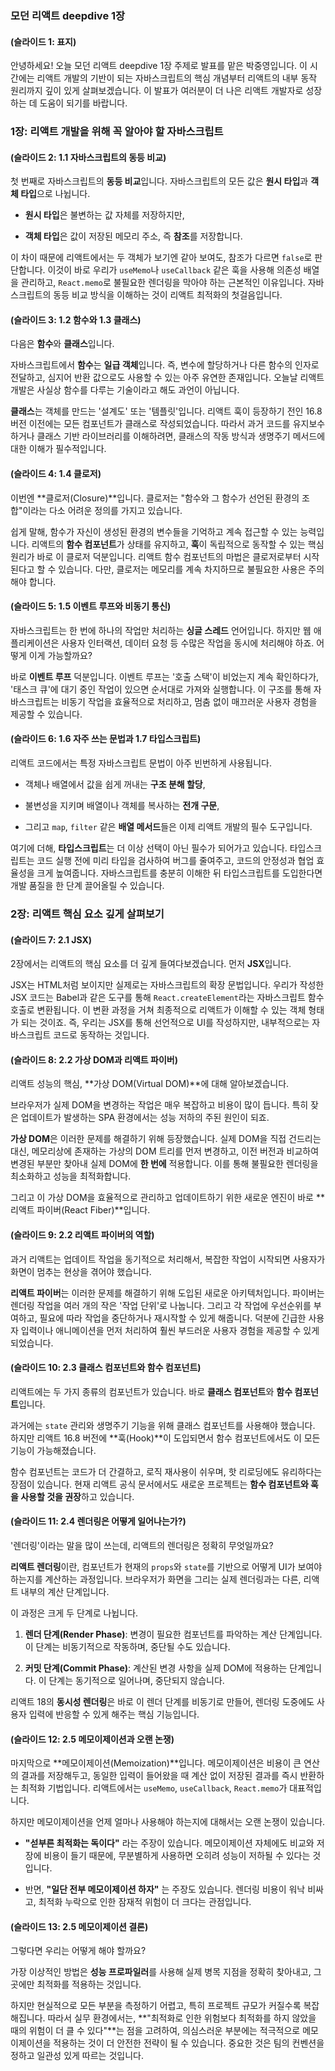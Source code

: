 ### **모던 리액트 deepdive 1장**

#### **(슬라이드 1: 표지)**

안녕하세요! 오늘 모던 리액트 deepdive 1장 주제로 발표를 맡은 박중영입니다. 이 시간에는 리액트 개발의 기반이 되는 자바스크립트의 핵심 개념부터 리액트의 내부 동작 원리까지 깊이 있게 살펴보겠습니다. 이 발표가 여러분이 더 나은 리액트 개발자로 성장하는 데 도움이 되기를 바랍니다.

### **1장: 리액트 개발을 위해 꼭 알아야 할 자바스크립트**

#### **(슬라이드 2: 1.1 자바스크립트의 동등 비교)**

첫 번째로 자바스크립트의 **동등 비교**입니다. 자바스크립트의 모든 값은 **원시 타입**과 **객체 타입**으로 나뉩니다.

- **원시 타입**은 불변하는 값 자체를 저장하지만,
    
- **객체 타입**은 값이 저장된 메모리 주소, 즉 **참조**를 저장합니다.
    

이 차이 때문에 리액트에서는 두 객체가 보기엔 같아 보여도, 참조가 다르면 `false`로 판단합니다. 이것이 바로 우리가 `useMemo`나 `useCallback` 같은 훅을 사용해 의존성 배열을 관리하고, `React.memo`로 불필요한 렌더링을 막아야 하는 근본적인 이유입니다. 자바스크립트의 동등 비교 방식을 이해하는 것이 리액트 최적화의 첫걸음입니다.

#### **(슬라이드 3: 1.2 함수와 1.3 클래스)**

다음은 **함수**와 **클래스**입니다.

자바스크립트에서 **함수**는 **일급 객체**입니다. 즉, 변수에 할당하거나 다른 함수의 인자로 전달하고, 심지어 반환 값으로도 사용할 수 있는 아주 유연한 존재입니다. 오늘날 리액트 개발은 사실상 함수를 다루는 기술이라고 해도 과언이 아닙니다.

**클래스**는 객체를 만드는 '설계도' 또는 '템플릿'입니다. 리액트 훅이 등장하기 전인 16.8 버전 이전에는 모든 컴포넌트가 클래스로 작성되었습니다. 따라서 과거 코드를 유지보수하거나 클래스 기반 라이브러리를 이해하려면, 클래스의 작동 방식과 생명주기 메서드에 대한 이해가 필수적입니다.

#### **(슬라이드 4: 1.4 클로저)**

이번엔 **클로저(Closure)**입니다. 클로저는 "함수와 그 함수가 선언된 환경의 조합"이라는 다소 어려운 정의를 가지고 있습니다.

쉽게 말해, 함수가 자신이 생성된 환경의 변수들을 기억하고 계속 접근할 수 있는 능력입니다. 리액트의 **함수 컴포넌트**가 상태를 유지하고, **훅**이 독립적으로 동작할 수 있는 핵심 원리가 바로 이 클로저 덕분입니다. 리액트 함수 컴포넌트의 마법은 클로저로부터 시작된다고 할 수 있습니다. 다만, 클로저는 메모리를 계속 차지하므로 불필요한 사용은 주의해야 합니다.

#### **(슬라이드 5: 1.5 이벤트 루프와 비동기 통신)**

자바스크립트는 한 번에 하나의 작업만 처리하는 **싱글 스레드** 언어입니다. 하지만 웹 애플리케이션은 사용자 인터랙션, 데이터 요청 등 수많은 작업을 동시에 처리해야 하죠. 어떻게 이게 가능할까요?

바로 **이벤트 루프** 덕분입니다. 이벤트 루프는 '호출 스택'이 비었는지 계속 확인하다가, '태스크 큐'에 대기 중인 작업이 있으면 순서대로 가져와 실행합니다. 이 구조를 통해 자바스크립트는 비동기 작업을 효율적으로 처리하고, 멈춤 없이 매끄러운 사용자 경험을 제공할 수 있습니다.

#### **(슬라이드 6: 1.6 자주 쓰는 문법과 1.7 타입스크립트)**

리액트 코드에서는 특정 자바스크립트 문법이 아주 빈번하게 사용됩니다.

- 객체나 배열에서 값을 쉽게 꺼내는 **구조 분해 할당**,
    
- 불변성을 지키며 배열이나 객체를 복사하는 **전개 구문**,
    
- 그리고 `map`, `filter` 같은 **배열 메서드**들은 이제 리액트 개발의 필수 도구입니다.
    

여기에 더해, **타입스크립트**는 더 이상 선택이 아닌 필수가 되어가고 있습니다. 타입스크립트는 코드 실행 전에 미리 타입을 검사하여 버그를 줄여주고, 코드의 안정성과 협업 효율성을 크게 높여줍니다. 자바스크립트를 충분히 이해한 뒤 타입스크립트를 도입한다면 개발 품질을 한 단계 끌어올릴 수 있습니다.

### **2장: 리액트 핵심 요소 깊게 살펴보기**

#### **(슬라이드 7: 2.1 JSX)**

2장에서는 리액트의 핵심 요소를 더 깊게 들여다보겠습니다. 먼저 **JSX**입니다.

JSX는 HTML처럼 보이지만 실제로는 자바스크립트의 확장 문법입니다. 우리가 작성한 JSX 코드는 Babel과 같은 도구를 통해 `React.createElement`라는 자바스크립트 함수 호출로 변환됩니다. 이 변환 과정을 거쳐 최종적으로 리액트가 이해할 수 있는 객체 형태가 되는 것이죠. 즉, 우리는 JSX를 통해 선언적으로 UI를 작성하지만, 내부적으로는 자바스크립트 코드로 동작하는 것입니다.

#### **(슬라이드 8: 2.2 가상 DOM과 리액트 파이버)**

리액트 성능의 핵심, **가상 DOM(Virtual DOM)**에 대해 알아보겠습니다.

브라우저가 실제 DOM을 변경하는 작업은 매우 복잡하고 비용이 많이 듭니다. 특히 잦은 업데이트가 발생하는 SPA 환경에서는 성능 저하의 주된 원인이 되죠.

**가상 DOM**은 이러한 문제를 해결하기 위해 등장했습니다. 실제 DOM을 직접 건드리는 대신, 메모리상에 존재하는 가상의 DOM 트리를 먼저 변경하고, 이전 버전과 비교하여 변경된 부분만 찾아내 실제 DOM에 **한 번에** 적용합니다. 이를 통해 불필요한 렌더링을 최소화하고 성능을 최적화합니다.

그리고 이 가상 DOM을 효율적으로 관리하고 업데이트하기 위한 새로운 엔진이 바로 **리액트 파이버(React Fiber)**입니다.

#### **(슬라이드 9: 2.2 리액트 파이버의 역할)**

과거 리액트는 업데이트 작업을 동기적으로 처리해서, 복잡한 작업이 시작되면 사용자가 화면이 멈추는 현상을 겪어야 했습니다.

**리액트 파이버**는 이러한 문제를 해결하기 위해 도입된 새로운 아키텍처입니다. 파이버는 렌더링 작업을 여러 개의 작은 '작업 단위'로 나눕니다. 그리고 각 작업에 우선순위를 부여하고, 필요에 따라 작업을 중단하거나 재시작할 수 있게 해줍니다. 덕분에 긴급한 사용자 입력이나 애니메이션을 먼저 처리하여 훨씬 부드러운 사용자 경험을 제공할 수 있게 되었습니다.

#### **(슬라이드 10: 2.3 클래스 컴포넌트와 함수 컴포넌트)**

리액트에는 두 가지 종류의 컴포넌트가 있습니다. 바로 **클래스 컴포넌트**와 **함수 컴포넌트**입니다.

과거에는 `state` 관리와 생명주기 기능을 위해 클래스 컴포넌트를 사용해야 했습니다. 하지만 리액트 16.8 버전에 **훅(Hook)**이 도입되면서 함수 컴포넌트에서도 이 모든 기능이 가능해졌습니다.

함수 컴포넌트는 코드가 더 간결하고, 로직 재사용이 쉬우며, 핫 리로딩에도 유리하다는 장점이 있습니다. 현재 리액트 공식 문서에서도 새로운 프로젝트는 **함수 컴포넌트와 훅을 사용할 것을 권장**하고 있습니다.

#### **(슬라이드 11: 2.4 렌더링은 어떻게 일어나는가?)**

'렌더링'이라는 말을 많이 쓰는데, 리액트의 렌더링은 정확히 무엇일까요?

**리액트 렌더링**이란, 컴포넌트가 현재의 `props`와 `state`를 기반으로 어떻게 UI가 보여야 하는지를 계산하는 과정입니다. 브라우저가 화면을 그리는 실제 렌더링과는 다른, 리액트 내부의 계산 단계입니다.

이 과정은 크게 두 단계로 나뉩니다.

1. **렌더 단계(Render Phase)**: 변경이 필요한 컴포넌트를 파악하는 계산 단계입니다. 이 단계는 비동기적으로 작동하며, 중단될 수도 있습니다.
    
2. **커밋 단계(Commit Phase)**: 계산된 변경 사항을 실제 DOM에 적용하는 단계입니다. 이 단계는 동기적으로 일어나며, 중단되지 않습니다.
    

리액트 18의 **동시성 렌더링**은 바로 이 렌더 단계를 비동기로 만들어, 렌더링 도중에도 사용자 입력에 반응할 수 있게 해주는 핵심 기능입니다.

#### **(슬라이드 12: 2.5 메모이제이션과 오랜 논쟁)**

마지막으로 **메모이제이션(Memoization)**입니다. 메모이제이션은 비용이 큰 연산의 결과를 저장해두고, 동일한 입력이 들어왔을 때 계산 없이 저장된 결과를 즉시 반환하는 최적화 기법입니다. 리액트에서는 `useMemo`, `useCallback`, `React.memo`가 대표적입니다.

하지만 메모이제이션을 언제 얼마나 사용해야 하는지에 대해서는 오랜 논쟁이 있습니다.

- **"섣부른 최적화는 독이다"** 라는 주장이 있습니다. 메모이제이션 자체에도 비교와 저장에 비용이 들기 때문에, 무분별하게 사용하면 오히려 성능이 저하될 수 있다는 것입니다.
    
- 반면, **"일단 전부 메모이제이션 하자"** 는 주장도 있습니다. 렌더링 비용이 워낙 비싸고, 최적화 누락으로 인한 잠재적 위험이 더 크다는 관점입니다.
    

#### **(슬라이드 13: 2.5 메모이제이션 결론)**

그렇다면 우리는 어떻게 해야 할까요?

가장 이상적인 방법은 **성능 프로파일러**를 사용해 실제 병목 지점을 정확히 찾아내고, 그곳에만 최적화를 적용하는 것입니다.

하지만 현실적으로 모든 부분을 측정하기 어렵고, 특히 프로젝트 규모가 커질수록 복잡해집니다. 따라서 실무 환경에서는, **"최적화로 인한 위험보다 최적화를 하지 않았을 때의 위험이 더 클 수 있다"**는 점을 고려하여, 의심스러운 부분에는 적극적으로 메모이제이션을 적용하는 것이 더 안전한 전략이 될 수 있습니다. 중요한 것은 팀의 컨벤션을 정하고 일관성 있게 따르는 것입니다.
